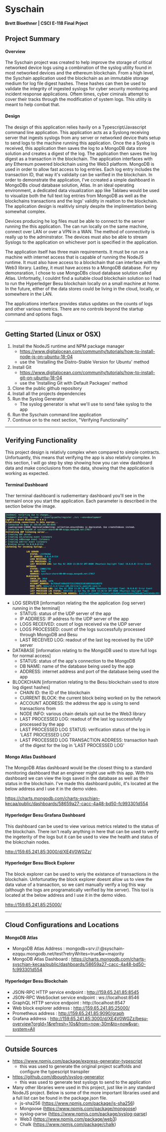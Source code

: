 # Syschain
#### Brett Bloethner | CSCI E-118 Final Prject


## Project Summary
#### Overview
The Syschain project was created to help improve the storage of critical networked device logs using a combination of the syslog utility found in most networked devices and the ethereum blockchain. From a high level, the Syschain application used the blockchain as an immutable storage medium for log file digest hashes. These hashes can then be used to validate the integrity of ingested syslogs for cyber security monitoring and incident response applications. Oftem times, cyber ciminals attempt to cover their tracks through the modification of system logs. This utility is meant to help combat that.

#### Design
The design of this application relies havily on a Typescript/Javascript command line application. This application acts as a Syslong receiving server that ingests syslogs from any server or networked device thats setup to send logs to the machine running this application. Once the a Syslog is received, this application then saves the log to a MongoDB data store solution and creates a digest of the log.  The application then saves the log digest as a transaction in the blockchain. The application interfaces with any Ethereum powered blockchain using the Web3 platform. MongoDB is used in order to allow fast access to log entries. Each log entry includes the transaction ID, that way it's validaity can be varified in the blockchain. In order to demonstrate the application, I've ccreated a simple dashboard in MongoDBs cloud database solution, Atlas. In an ideal operating environment, a dedicated data visualization app like Tablaeu would be used to visualize both the full text log entries from MongoDB as well as the blockchains transactions and the logs' validity in realtion to the blockchain. The application design is realitivly simply despite the implimentation being somewhat complex.

Devices producing he log files must be able to connect to the server running the this application. The can run locally on the same machine, connect over LAN or over a VPN in a WAN. The method of connectivity is really up to the adminstrator. The devices must also be able to stream Syslogs to the application on whichever port is specified in the application.

The application itself has three main requirements. It must be run on a machine with internet access that is capable of running the NodeJS runtime. It must also have access to a blockchain that can interface with the Web3 library. Lastley, it must have access to a MongoDB database. For my demonsration, I chose to use MongoDBs cloud database solution called Atlas. Unfortnatly, I couldnt find a suitable cloud blockchain solution so I had to run the Hyperledger Besu blockchain locally on a small machine at home. In the future, either of the data stores could be living in the cloud, locally, or somewhere in the LAN.

The applications interface provides status updates on the counts of logs and other various metrics. There are no controls beyond the startup command and options flags.

---
## Getting Started (Linux or OSX)
1. Install the NodeJS runtime and NPM package manager
   - https://www.digitalocean.com/community/tutorials/how-to-install-node-js-on-ubuntu-18-04
   - use the 'Installing the Distro-Stable Version for Ubuntu' method
2. Install Git
   - https://www.digitalocean.com/community/tutorials/how-to-install-git-on-ubuntu-18-04
   - use the 'Installing Git with Default Packages' method
3. Clone the public github repository
4. Install all the projects dependencies
5. Run the Syslog Generator
   - The syslog generator is what we'll use to send fake syslog to the app
6. Run the Syschain command line application
7. Continue on to the next section, "Verifying Functionality"

---
## Verifying Functionality
This project design is relativly complex when compared to simple contracts. Unfortuantly, this means that verifying the app is also relativly complex. In this section, I will go step by step showing how you can view dashboard data and make conclusions from the data, showing that the application is working as expected.

#### Terminal Dashboard
Ther terminal dashboard is rudiementary dashboard you'll see in the termainl once you start the application. Each parameter is described in the section below the image.

![terminal dashboard](dashboard.png)

- LOG SERVER [information relating the the application (log server) running in the terminal]
  - STATUS: status of the UDP server of the app
  - IP ADDRESS: IP address fo the UDP server of the app
  - LOGS RECEIVED: count of logs received via the UDP server
  - LOGS PROCESSED: count of the logs successfully processed through MongoDB and Besu
  - LAST RECEIVED LOG: readout of the last log received by the UDP server
- DATABASE [information relating to the MongoDB used to store full logs for normal access]
  - STATUS: status of the app's connection to the MongoDB
  - DB NAME: name of the database being used by the app
  - ADDRESS: internet address and port of the database being used the app
- BLOCKCHAIN [information relating to the Besu blockchain used to store log digest hashes]
  - CHAIN ID: the ID of the blockchain
  - CURRENT BLOCK: the current block being worked on by the network
  - ACCOUNT ADDRESS: the address the app is using to send transactions from
  - NODE INFO: various chain details spit out be the Web3 library
  - LAST PROCESSED LOG: readout of the last log successfully processed by the app
  - LAST PROCESSED LOG STATUS: verification status of the log in 'LAST PROCESSED LOG'
  - LAST PROCESSED LOG TRANSACTION ADDRESS: transaction hash of the digest for the log in 'LAST PROCESSED LOG'

#### Mongo Atlas Dashboard
The MongoDB Atlas dashboard would be the closest thing to a standard monitoring dashboard that an engineer might use with this app. With this dashboard we can view the logs saved in the database as well as their status in the blockchain. I've made this dashboard public, it's located at the below address and I use it in the demo video. 

https://charts.mongodb.com/charts-syschian-kecaa/public/dashboards/58659a27-cacc-4a48-bd50-fc993301d554

#### Hyperledger Besu Grafana Dashboard
This dashboard can be used to view various metrics related to the status of the blockchain. There isn't really anything in here that can be used to verify the ingeterity of the logs but it can be used to view the health and status of the blokcchain nodes.

http://159.65.241.85:3000/d/XE4V0WGZz/


#### Hyperledger Besu Block Explorer
The block explorer can be used to veriy the existance of transactions in the blockchain. Unfortunatley the block explorer doesnt allow us to view the data
value of a transaction, so we cant manually verify a log this way (although the logs are programatically verified by hte server). This tool is located at the below address and I use it in the demo video.

http://159.65.241.85:25000/




---
## Cloud Configurations and Locations
#### MongoDB Atlas
- MongoDB Atlas Address               : mongodb+srv://<username>:<password>@syschain-ezqqu.mongodb.net/test?retryWrites=true&w=majority
- MongoDB Atlas Dashboard             : https://charts.mongodb.com/charts-syschian-kecaa/public/dashboards/58659a27-cacc-4a48-bd50-fc993301d554
#### Hyperledger Besu Blockchain
- JSON-RPC HTTP service endpoint      : http://159.65.241.85:8545
- JSON-RPC WebSocket service endpoint : ws://localhost:8546
- GraphQL HTTP service endpoint       : http://localhost:8547
- Web block explorer address          : http://159.65.241.85:25000/
- Prometheus address                  : http://159.65.241.85:9090/graph
- Grafana address                     : http://159.65.241.85:3000/d/XE4V0WGZz/besu-overview?orgId=1&refresh=10s&from=now-30m&to=now&var-system=All

___
## Outside Sources
- https://www.npmjs.com/package/express-generator-typescript
  - this was used to generate the original project scaffolds and configure the typescript transpiler
- https://github.com/dbough/syslog-generator
  - this was used to generate test syslogs to send to the application
- Many other libraries were used in this project, just like in any standard NodeJS project. Below is some of the more important libraries used and a full list can be found in the package.json file.
  - js-sha256 (https://www.npmjs.com/package/js-sha256)
  - Mongoose (https://www.npmjs.com/package/mongoose)
  - syslog-parse (https://www.npmjs.com/package/syslog-parse)
  - Web3 (https://www.npmjs.com/package/web3)
  - Chalk (https://www.npmjs.com/package/chalk)

